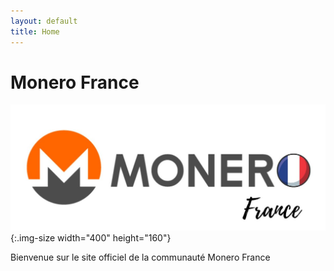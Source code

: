 ```yaml
---
layout: default
title: Home
---
```


# Monero France

![Logo officiel de Monero France](assets/img/Monero-France-logo.jpeg){:.img-size width="400" height="160"}

Bienvenue sur le site officiel de la communauté Monero France
